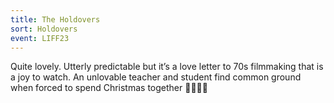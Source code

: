 ```yaml
---
title: The Holdovers
sort: Holdovers
event: LIFF23
---
```

Quite lovely. Utterly predictable but it’s a love letter to 70s filmmaking that is a joy to watch. An unlovable teacher and student find common ground when forced to spend Christmas together 🎄🎄🎄🎄
